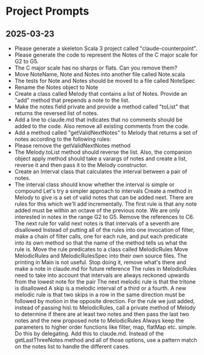 # Project Prompts

## 2025-03-23

- Please generate a skeleton Scala 3 project called "claude-counterpoint".
- Please generate the code to represent the Notes of the C major scale for G2 to G5.
- The C major scale has no sharps or flats. Can you remove them?
- Move NoteName, Note and Notes into another file called Note.scala
- The tests for Note and Notes should be moved to a file called NoteSpec
- Rename the Notes object to Note
- Create a class called Melody that contains a list of Notes. Provide an "add" method that prepends a note to the list.
- Make the notes field private and provide a method called "toList" that returns the reversed list of notes.
- Add a line to claude.md that indicates that no comments should be added to the code. Also remove all existing comments from the code.
- Add a method called "getValidNextNotes" to Melody that returns a set of notes according to the following rules:
- Please remove the getValidNextNotes method
- The Melody.toList method should reverse the list. Also, the companion object apply method should take a varargs of notes and create a list, reverse it and then pass it to the Melody constructor.
- Create an Interval class that calculates the interval between a pair of notes.
- The interval class should know whether the interval is simple or compound
Let's try a simpler approach to intervals
Create a method in Melody to give is a set of valid notes that can be added next. There are rules for this which we'll add incrementally. The first rule is that any note added must be within an octave of the previous note.
We are only interested in notes in the range G2 to G5. Remove the references to C6.
The next rule for valid next notes is that intervals of a seventh are disallowed
Instead of putting all of the rules into one invocation of filter, make a chain of filter calls, one for each rule, and put each predicate into its own method so that the name of the method tells us what the rule is.
Move the rule predicates to a class called MelodicRules
Move MelodicRules and MelodicRulesSpec into their own source files.
The printing in Main is not useful. Stop doing it, remove what's there and make a note in claude.md for future reference
The rules in MelodicRules need to take into account that intervals are always reckoned upwards from the lowest note for the pair
The next melodic rule is that the tritone is disallowed
A skip is a melodic interval of a third or a fourth. A new melodic rule is that two skips in a row in the same direction must be followed by motion in the opposite direction.
For the rule we just added, instead of passing 	his\ to MelodicRules, call a private method of Melody to determine if there are at least two notes and then pass the last two notes and the new proposed note to MelodicRules
Always keep the parameters to higher order functions like filter, map, flatMap etc. simple. Do this by delegating. Add this to claude.md.
Instead of the getLastThreeNotes method and all of those options, use a pattern match on the notes list to handle the different cases.

